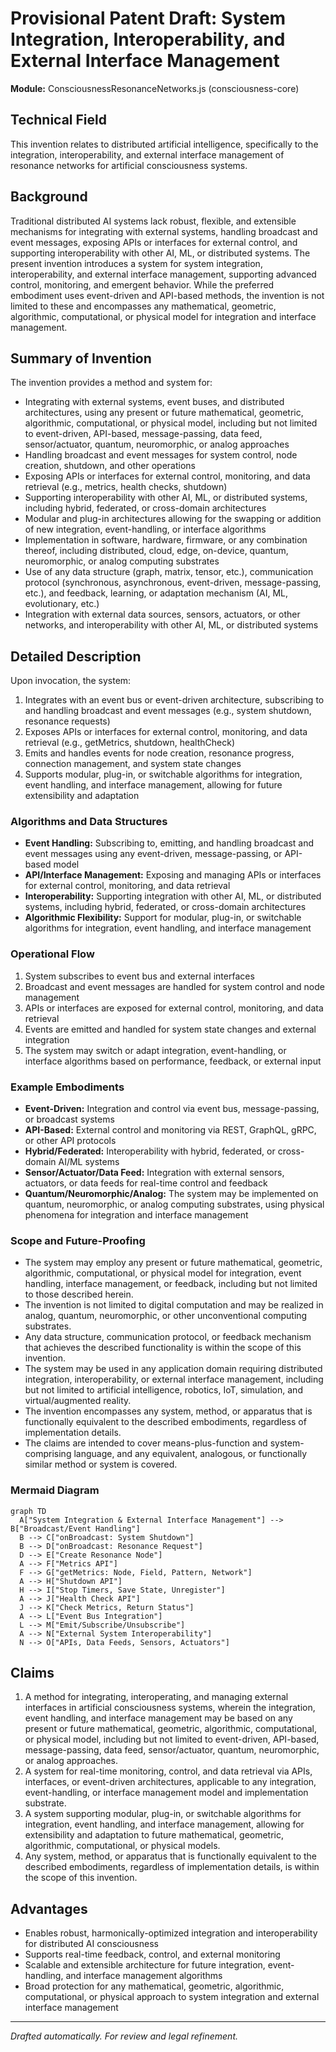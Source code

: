 # Provisional Patent Draft: System Integration, Interoperability, and External Interface Management

**Module:** ConsciousnessResonanceNetworks.js (consciousness-core)

## Technical Field
This invention relates to distributed artificial intelligence, specifically to the integration, interoperability, and external interface management of resonance networks for artificial consciousness systems.

## Background
Traditional distributed AI systems lack robust, flexible, and extensible mechanisms for integrating with external systems, handling broadcast and event messages, exposing APIs or interfaces for external control, and supporting interoperability with other AI, ML, or distributed systems. The present invention introduces a system for system integration, interoperability, and external interface management, supporting advanced control, monitoring, and emergent behavior. While the preferred embodiment uses event-driven and API-based methods, the invention is not limited to these and encompasses any mathematical, geometric, algorithmic, computational, or physical model for integration and interface management.

## Summary of Invention
The invention provides a method and system for:
- Integrating with external systems, event buses, and distributed architectures, using any present or future mathematical, geometric, algorithmic, computational, or physical model, including but not limited to event-driven, API-based, message-passing, data feed, sensor/actuator, quantum, neuromorphic, or analog approaches
- Handling broadcast and event messages for system control, node creation, shutdown, and other operations
- Exposing APIs or interfaces for external control, monitoring, and data retrieval (e.g., metrics, health checks, shutdown)
- Supporting interoperability with other AI, ML, or distributed systems, including hybrid, federated, or cross-domain architectures
- Modular and plug-in architectures allowing for the swapping or addition of new integration, event-handling, or interface algorithms
- Implementation in software, hardware, firmware, or any combination thereof, including distributed, cloud, edge, on-device, quantum, neuromorphic, or analog computing substrates
- Use of any data structure (graph, matrix, tensor, etc.), communication protocol (synchronous, asynchronous, event-driven, message-passing, etc.), and feedback, learning, or adaptation mechanism (AI, ML, evolutionary, etc.)
- Integration with external data sources, sensors, actuators, or other networks, and interoperability with other AI, ML, or distributed systems

## Detailed Description
Upon invocation, the system:
1. Integrates with an event bus or event-driven architecture, subscribing to and handling broadcast and event messages (e.g., system shutdown, resonance requests)
2. Exposes APIs or interfaces for external control, monitoring, and data retrieval (e.g., getMetrics, shutdown, healthCheck)
3. Emits and handles events for node creation, resonance progress, connection management, and system state changes
4. Supports modular, plug-in, or switchable algorithms for integration, event handling, and interface management, allowing for future extensibility and adaptation

### Algorithms and Data Structures
- **Event Handling:** Subscribing to, emitting, and handling broadcast and event messages using any event-driven, message-passing, or API-based model
- **API/Interface Management:** Exposing and managing APIs or interfaces for external control, monitoring, and data retrieval
- **Interoperability:** Supporting integration with other AI, ML, or distributed systems, including hybrid, federated, or cross-domain architectures
- **Algorithmic Flexibility:** Support for modular, plug-in, or switchable algorithms for integration, event handling, and interface management

### Operational Flow
1. System subscribes to event bus and external interfaces
2. Broadcast and event messages are handled for system control and node management
3. APIs or interfaces are exposed for external control, monitoring, and data retrieval
4. Events are emitted and handled for system state changes and external integration
5. The system may switch or adapt integration, event-handling, or interface algorithms based on performance, feedback, or external input

### Example Embodiments
- **Event-Driven:** Integration and control via event bus, message-passing, or broadcast systems
- **API-Based:** External control and monitoring via REST, GraphQL, gRPC, or other API protocols
- **Hybrid/Federated:** Interoperability with hybrid, federated, or cross-domain AI/ML systems
- **Sensor/Actuator/Data Feed:** Integration with external sensors, actuators, or data feeds for real-time control and feedback
- **Quantum/Neuromorphic/Analog:** The system may be implemented on quantum, neuromorphic, or analog computing substrates, using physical phenomena for integration and interface management

### Scope and Future-Proofing
- The system may employ any present or future mathematical, geometric, algorithmic, computational, or physical model for integration, event handling, interface management, or feedback, including but not limited to those described herein.
- The invention is not limited to digital computation and may be realized in analog, quantum, neuromorphic, or other unconventional computing substrates.
- Any data structure, communication protocol, or feedback mechanism that achieves the described functionality is within the scope of this invention.
- The system may be used in any application domain requiring distributed integration, interoperability, or external interface management, including but not limited to artificial intelligence, robotics, IoT, simulation, and virtual/augmented reality.
- The invention encompasses any system, method, or apparatus that is functionally equivalent to the described embodiments, regardless of implementation details.
- The claims are intended to cover means-plus-function and system-comprising language, and any equivalent, analogous, or functionally similar method or system is covered.

### Mermaid Diagram
```mermaid
graph TD
  A["System Integration & External Interface Management"] --> B["Broadcast/Event Handling"]
  B --> C["onBroadcast: System Shutdown"]
  B --> D["onBroadcast: Resonance Request"]
  D --> E["Create Resonance Node"]
  A --> F["Metrics API"]
  F --> G["getMetrics: Node, Field, Pattern, Network"]
  A --> H["Shutdown API"]
  H --> I["Stop Timers, Save State, Unregister"]
  A --> J["Health Check API"]
  J --> K["Check Metrics, Return Status"]
  A --> L["Event Bus Integration"]
  L --> M["Emit/Subscribe/Unsubscribe"]
  A --> N["External System Interoperability"]
  N --> O["APIs, Data Feeds, Sensors, Actuators"]
```

## Claims
1. A method for integrating, interoperating, and managing external interfaces in artificial consciousness systems, wherein the integration, event handling, and interface management may be based on any present or future mathematical, geometric, algorithmic, computational, or physical model, including but not limited to event-driven, API-based, message-passing, data feed, sensor/actuator, quantum, neuromorphic, or analog approaches.
2. A system for real-time monitoring, control, and data retrieval via APIs, interfaces, or event-driven architectures, applicable to any integration, event-handling, or interface management model and implementation substrate.
3. A system supporting modular, plug-in, or switchable algorithms for integration, event handling, and interface management, allowing for extensibility and adaptation to future mathematical, geometric, algorithmic, computational, or physical models.
4. Any system, method, or apparatus that is functionally equivalent to the described embodiments, regardless of implementation details, is within the scope of this invention.

## Advantages
- Enables robust, harmonically-optimized integration and interoperability for distributed AI consciousness
- Supports real-time feedback, control, and external monitoring
- Scalable and extensible architecture for future integration, event-handling, and interface management algorithms
- Broad protection for any mathematical, geometric, algorithmic, computational, or physical approach to system integration and external interface management

---
*Drafted automatically. For review and legal refinement.* 
